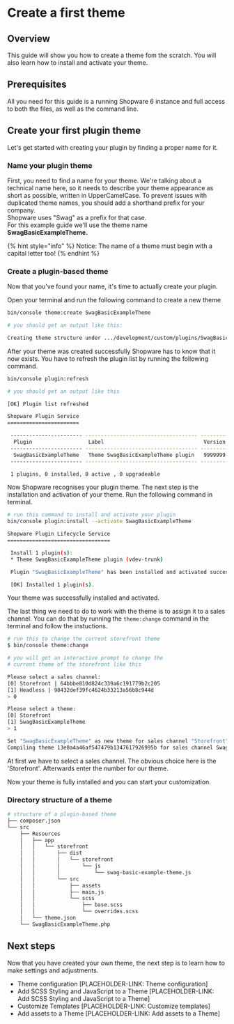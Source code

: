 # Create a first theme

## Overview

This guide will show you how to create a theme fom the scratch. You will also learn how to install and activate your theme.

## Prerequisites

All you need for this guide is a running Shopware 6 instance and full access to both the files, as well as the command line.

## Create your first plugin theme

Let's get started with creating your plugin by finding a proper name for it.

### Name your plugin theme

First, you need to find a name for your theme. We're talking about a technical name here, so it needs to describe your theme appearance as short as possible, written in UpperCamelCase. To prevent issues with duplicated theme names, you should add a shorthand prefix for your company.  
Shopware uses "Swag" as a prefix for that case.  
For this example guide we'll use the theme name **SwagBasicExampleTheme.**

{% hint style="info" %}
Notice: The name of a theme must begin with a capital letter too!
{% endhint %}

### Create a plugin-based theme

Now that you've found your name, it's time to actually create your plugin.

Open your terminal and run the following command to create a new theme

```bash
bin/console theme:create SwagBasicExampleTheme

# you should get an output like this:

Creating theme structure under .../development/custom/plugins/SwagBasicExampleTheme
```

After your theme was created successfully Shopware has to know that it now exists. You have to refresh the plugin list by running the following command.

```bash
bin/console plugin:refresh

# you should get an output like this

[OK] Plugin list refreshed                                                                              

Shopware Plugin Service
=======================

 ----------------------- ------------------------------------ ------------- ----------------- -------- ----------- -------- ------------- 
  Plugin                  Label                                Version       Upgrade version   Author   Installed   Active   Upgradeable  
 ----------------------- ------------------------------------ ------------- ----------------- -------- ----------- -------- ------------- 
  SwagBasicExampleTheme   Theme SwagBasicExampleTheme plugin   9999999-dev                              No          No       No           
 ----------------------- ------------------------------------ ------------- ----------------- -------- ----------- -------- ------------- 

 1 plugins, 0 installed, 0 active , 0 upgradeable
```

Now Shopware recognises your plugin theme. The next step is the installation and activation of your theme. Run the following command in terminal.

```bash
# run this command to install and activate your plugin
bin/console plugin:install --activate SwagBasicExampleTheme

Shopware Plugin Lifecycle Service
=================================

 Install 1 plugin(s):
 * Theme SwagBasicExampleTheme plugin (vdev-trunk)

 Plugin "SwagBasicExampleTheme" has been installed and activated successfully.

 [OK] Installed 1 plugin(s).
```

Your theme was successfully installed and activated.

The last thing we need to do to work with the theme is to assign it to a sales channel. You can do that by running the `theme:change` command in the terminal and follow the instuctions.

```bash
# run this to change the current storefront theme
$ bin/console theme:change

# you will get an interactive prompt to change the 
# current theme of the storefront like this

Please select a sales channel:
[0] Storefront | 64bbbe810d824c339a6c191779b2c205
[1] Headless | 98432def39fc4624b33213a56b8c944d
> 0

Please select a theme:
[0] Storefront
[1] SwagBasicExampleTheme
> 1

Set "SwagBasicExampleTheme" as new theme for sales channel "Storefront"
Compiling theme 13e0a4a46af547479b1347617926995b for sales channel SwagBasicExampleTheme
```

At first we have to select a sales channel. The obvious choice here is the 'Storefront'. Afterwards enter the number for our theme.

Now your theme is fully installed and you can start your customization.

### Directory structure of a theme

```bash
# structure of a plugin-based theme
├── composer.json
└── src
    ├── Resources
    │   ├── app
    │   │   └── storefront
    │   │       ├── dist
    │   │       │   └── storefront
    │   │       │       └── js
    │   │       │           └── swag-basic-example-theme.js
    │   │       └── src
    │   │           ├── assets
    │   │           ├── main.js
    │   │           └── scss
    │   │               ├── base.scss
    │   │               └── overrides.scss
    │   └── theme.json
    └── SwagBasicExampleTheme.php
```

## Next steps

Now that you have created your own theme, the next step is to learn how to make settings and adjustments.

* Theme configuration \[PLACEHOLDER-LINK: Theme configuration\] 
* Add SCSS Styling and JavaScript to a Theme \[PLACEHOLDER-LINK: Add SCSS Styling and JavaScript to a Theme\] 
* Customize Templates \[PLACEHOLDER-LINK: Customize templates\]
* Add assets to a Theme \[PLACEHOLDER-LINK: Add assets to a Theme\]

